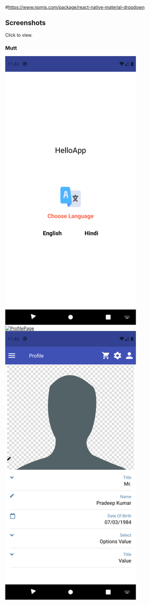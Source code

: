 #https://www.npmjs.com/package/react-native-material-dropdown


Screenshots
-----------

Click to view.

### Mutt

[![HomePage](https://github.com/pradeep4uhere/HelloApp/blob/master/src/screenshots/resizeimage.png)](https://github.com/pradeep4uhere/HelloApp/blob/master/src/screenshots/resizeimage.png)
[![ProfilePage](https://github.com/pradeep4uhere/HelloApp/blob/master/src/screenshots/resizeimage1.png)](https://github.com/pradeep4uhere/HelloApp/blob/master/src/screenshots/resizeimage1.png)
[![EditProfile](https://github.com/pradeep4uhere/HelloApp/blob/master/src/screenshots/resizeimage2.png)](https://github.com/pradeep4uhere/HelloApp/blob/master/src/screenshots/resizeimage2.png)

